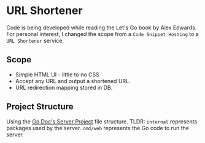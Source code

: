 # URL Shortener
Code is being developed while reading the Let's Go book by Alex Edwards.
For personal interest, I changed the scope from a `Code Snippet Hosting` to a `URL Shortener` service.

## Scope

- Simple HTML UI - little to no CSS
- Accept any URL and output a shortened URL.
- URL redirection mapping stored in DB.

## Project Structure

Using the [Go Doc's Server Project](https://go.dev/doc/modules/layout#server-project) file structure.
TLDR: `internal` represents packages used by the server. `cmd/web` represents the Go code to run the server.